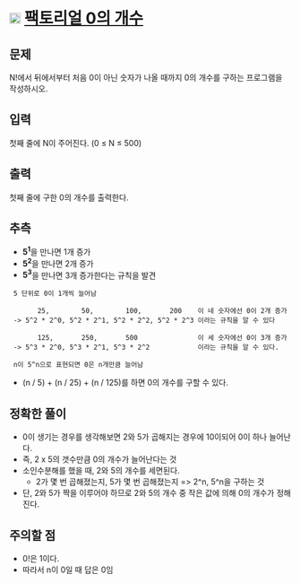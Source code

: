 # <img src="https://d2gd6pc034wcta.cloudfront.net/tier/7.svg" class="solvedac-tier" width = 20> [팩토리얼 0의 개수](https://www.acmicpc.net/problem/1676)

## 문제
N!에서 뒤에서부터 처음 0이 아닌 숫자가 나올 때까지 0의 개수를 구하는 프로그램을 작성하시오.

## 입력
첫째 줄에 N이 주어진다. (0 ≤ N ≤ 500)

## 출력
첫째 줄에 구한 0의 개수를 출력한다.

## 추측
 - <b>5<sup>1</sup></b>을 만나면 1개 증가
 - <b>5<sup>2</sup></b>을 만나면 2개 증가
 - <b>5<sup>3</sup></b>을 만나면 3개 증가한다는 규칙을 발견

```
 5 단위로 0이 1개씩 늘어남
 
       25,        50,        100,       200    이 네 숫자에선 0이 2개 증가
 -> 5^2 * 2^0, 5^2 * 2^1, 5^2 * 2^2, 5^2 * 2^3 이라는 규칙을 알 수 있다
 
       125,       250,       500               이 세 숫자에선 0이 3개 증가
 -> 5^3 * 2^0, 5^3 * 2^1, 5^3 * 2^2            이라는 규칙을 알 수 있다.
 
 n이 5^n으로 표현되면 0은 n개만큼 늘어남
```

- (n / 5) + (n / 25) + (n / 125)를 하면 0의 개수를 구할 수 있다.

## 정확한 풀이
 - 0이 생기는 경우를 생각해보면 2와 5가 곱해지는 경우에 10이되어 0이 하나 늘어난다. 
 - 즉, 2 x 5의 갯수만큼 0의 개수가 늘어난다는 것
 - 소인수분해를 했을 때, 2와 5의 개수를 세면된다.
   - 2가 몇 번 곱해졌는지, 5가 몇 번 곱해졌는지 => 2^n, 5^n을 구하는 것
 - 단, 2와 5가 짝을 이루어야 하므로 2와 5의 개수 중 작은 값에 의해 0의 개수가 정해진다.

## 주의할 점
 - 0!은 1이다.
 - 따라서 n이 0일 때 답은 0임
